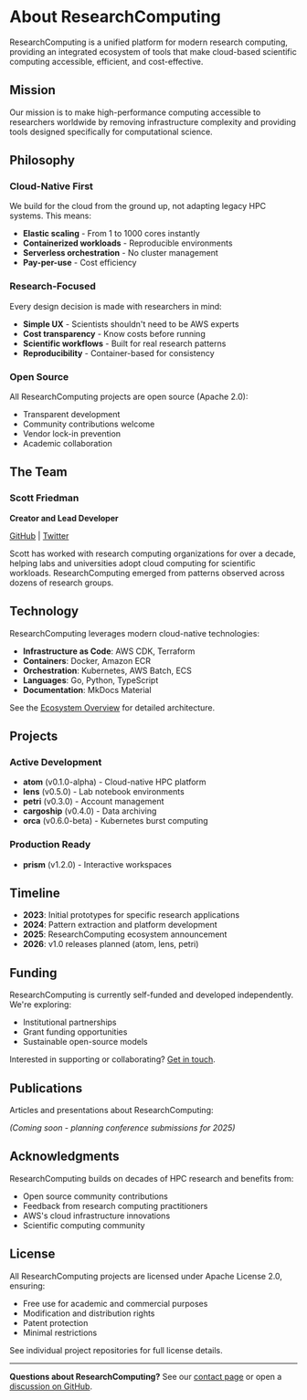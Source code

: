 # About ResearchComputing

ResearchComputing is a unified platform for modern research computing, providing an integrated ecosystem of tools that make cloud-based scientific computing accessible, efficient, and cost-effective.

## Mission

Our mission is to make high-performance computing accessible to researchers worldwide by removing infrastructure complexity and providing tools designed specifically for computational science.

## Philosophy

### Cloud-Native First
We build for the cloud from the ground up, not adapting legacy HPC systems. This means:

- **Elastic scaling** - From 1 to 1000 cores instantly
- **Containerized workloads** - Reproducible environments
- **Serverless orchestration** - No cluster management
- **Pay-per-use** - Cost efficiency

### Research-Focused
Every design decision is made with researchers in mind:

- **Simple UX** - Scientists shouldn't need to be AWS experts
- **Cost transparency** - Know costs before running
- **Scientific workflows** - Built for real research patterns
- **Reproducibility** - Container-based for consistency

### Open Source
All ResearchComputing projects are open source (Apache 2.0):

- Transparent development
- Community contributions welcome
- Vendor lock-in prevention
- Academic collaboration

## The Team

### Scott Friedman
**Creator and Lead Developer**

[GitHub](https://github.com/scttfrdmn) | [Twitter](https://twitter.com/scttfrdmn)

Scott has worked with research computing organizations for over a decade, helping labs and universities adopt cloud computing for scientific workloads. ResearchComputing emerged from patterns observed across dozens of research groups.

## Technology

ResearchComputing leverages modern cloud-native technologies:

- **Infrastructure as Code**: AWS CDK, Terraform
- **Containers**: Docker, Amazon ECR
- **Orchestration**: Kubernetes, AWS Batch, ECS
- **Languages**: Go, Python, TypeScript
- **Documentation**: MkDocs Material

See the [Ecosystem Overview](/ecosystem/overview) for detailed architecture.

## Projects

### Active Development
- **atom** (v0.1.0-alpha) - Cloud-native HPC platform
- **lens** (v0.5.0) - Lab notebook environments
- **petri** (v0.3.0) - Account management
- **cargoship** (v0.4.0) - Data archiving
- **orca** (v0.6.0-beta) - Kubernetes burst computing

### Production Ready
- **prism** (v1.2.0) - Interactive workspaces

## Timeline

- **2023**: Initial prototypes for specific research applications
- **2024**: Pattern extraction and platform development
- **2025**: ResearchComputing ecosystem announcement
- **2026**: v1.0 releases planned (atom, lens, petri)

## Funding

ResearchComputing is currently self-funded and developed independently. We're exploring:

- Institutional partnerships
- Grant funding opportunities
- Sustainable open-source models

Interested in supporting or collaborating? [Get in touch](/about/contact).

## Publications

Articles and presentations about ResearchComputing:

*(Coming soon - planning conference submissions for 2025)*

## Acknowledgments

ResearchComputing builds on decades of HPC research and benefits from:

- Open source community contributions
- Feedback from research computing practitioners
- AWS's cloud infrastructure innovations
- Scientific computing community

## License

All ResearchComputing projects are licensed under Apache License 2.0, ensuring:

- Free use for academic and commercial purposes
- Modification and distribution rights
- Patent protection
- Minimal restrictions

See individual project repositories for full license details.

---

**Questions about ResearchComputing?** See our [contact page](/about/contact) or open a [discussion on GitHub](https://github.com/scttfrdmn/atom/discussions).
